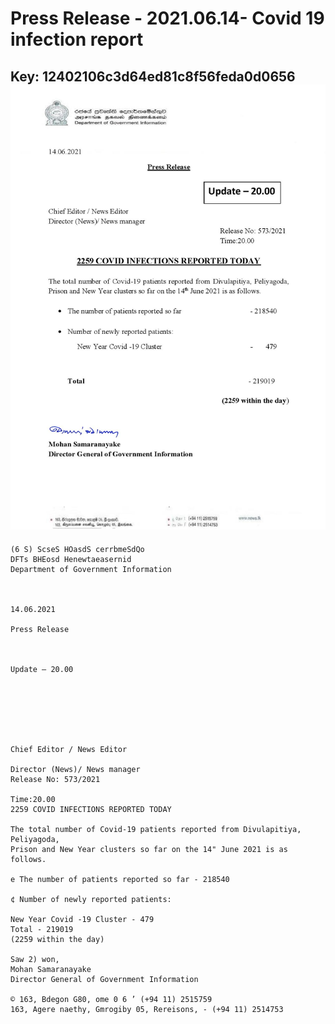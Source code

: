 # Press Release - 2021.06.14- Covid 19 infection report 
Key: 12402106c3d64ed81c8f56feda0d0656 
![img](img/12402106c3d64ed81c8f56feda0d0656.jpg)
---
```
(6 S) ScseS HOasdS cerrbmeSdQo
DFTs BHEosd Henewtaeasernid
Department of Government Information

 

14.06.2021

Press Release

 

Update — 20.00

 

 

 

Chief Editor / News Editor

Director (News)/ News manager
Release No: 573/2021

Time:20.00
2259 COVID INFECTIONS REPORTED TODAY

The total number of Covid-19 patients reported from Divulapitiya, Peliyagoda,
Prison and New Year clusters so far on the 14" June 2021 is as follows.

e The number of patients reported so far - 218540

¢ Number of newly reported patients:

New Year Covid -19 Cluster - 479
Total - 219019
(2259 within the day)

Saw 2) won,
Mohan Samaranayake
Director General of Government Information

© 163, Bdegon G80, ome 0 6 ’ (+94 11) 2515759
163, Agere naethy, Gmrogiby 05, Rereisons, - (+94 11) 2514753

 

```

